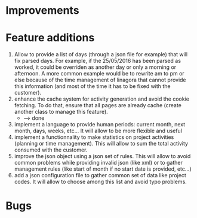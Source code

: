 Improvements
============

Feature additions
=================

1. Allow to provide a list of days (through a json file for example) that will fix parsed days.
For example, if the 25/05/2016 has been parsed as worked, it could be overriden as another day or only a morning or afternoon.
A more common example would be to rewrite am to pm or else because of the time management of linagora that cannot provide this information (and most of the time it has to be fixed with the customer).
2. enhance the cache system for activity generation and avoid the cookie fetching. To do that, ensure that all pages are already cache (create another class to manage this feature).
    * --> done
3. implement a language to provide human periods: current month, next month, days, weeks, etc... It will allow to be more flexible and useful
4. implement a functionnality to make statistics on project activities (planning or time management). This will allow to sum the total activity consumed with the customer.
5. improve the json object using a json set of rules. This will allow to avoid common problems while providing invalid json (like xml) or to gather management rules (like start of month if no start date is provided, etc...)
6. add a json configuration file to gather common set of data like project codes. It will allow to choose among this list and avoid typo problems.

Bugs
====
